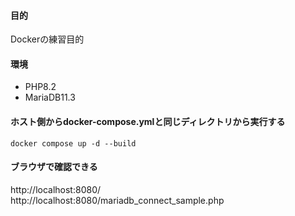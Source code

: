 #### 目的
Dockerの練習目的

#### 環境

* PHP8.2
* MariaDB11.3

#### ホスト側からdocker-compose.ymlと同じディレクトリから実行する

```
docker compose up -d --build
```

#### ブラウザで確認できる
http://localhost:8080/    
http://localhost:8080/mariadb_connect_sample.php
